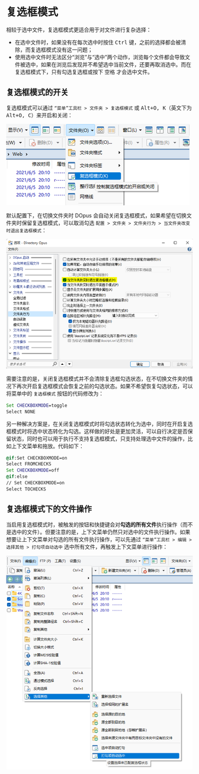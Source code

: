# 复选框模式
相较于选中文件，复选框模式更适合用于对文件进行复杂选择：
- 在选中文件时，如果没有在每次选中时按住 <kbd>Ctrl</kbd> 键，之前的选择都会被清除，而复选框模式没有这一问题；
- 使用选中文件时无法区分“浏览”与“选中”两个动作，浏览每个文件都会导致文件被选中，如果在浏览后发现并不希望选中当前文件，还要再取消选中。而在复选框模式下，只有勾选复选框或按下 <kbd>空格</kbd> 才会选中文件。

## 复选框模式的开关
复选框模式可以通过 `“菜单”工具栏 > 文件夹 > 复选框模式` 或 <kbd><kbd>Alt</kbd>+<kbd>O</kbd>, <kbd>K</kbd></kbd>（英文下为 <kbd><kbd>Alt</kbd>+<kbd>O</kbd>, <kbd>C</kbd></kbd>）来开启和关闭：

![](images/复选框/复选框模式.png)

默认配置下，在切换文件夹时 DOpus 会自动关闭复选框模式，如果希望在切换文件夹时保留复选框模式，可以取消勾选 `配置 > 文件夹 > 文件夹行为 > 当文件夹改变时退出复选框模式`：

![](images/复选框/当文件夹改变时退出复选框模式.png)

需要注意的是，关闭复选框模式并不会清除复选框勾选状态，在不切换文件夹的情况下再次开启复选框模式会恢复之前的勾选状态。如果不希望恢复勾选状态，可以将菜单中的 `复选框模式` 按钮的代码修改为：

```cmd
Set CHECKBOXMODE=toggle
Select NONE
```

另一种解决方案是，在关闭复选框模式时将勾选状态转化为选中，同时在开启复选框模式时将选中状态转化为勾选。这样做的好处是更加灵活，可以自行决定是否保留状态，同时也可以用于执行不支持复选框模式，只支持处理选中文件的操作，比如上下文菜单和拖放。代码如下：

```cmd
@if:Set CHECKBOXMODE=on
Select FROMCHECKS
Set CHECKBOXMODE=off
@if:else
// Set CHECKBOXMODE=on
Select TOCHECKS
```

## 复选框模式下的文件操作
当启用复选框模式时，被触发的按钮和快捷键会对**勾选的所有文件**执行操作（而不是选中的文件）。但要注意的是，上下文菜单仍然只对选中的文件执行操作。如果想要让上下文菜单对勾选的所有文件执行操作，可以先通过 `“菜单”工具栏 > 编辑 > 选择其他 > 打勾项自动选中` 选中所有文件，再触发上下文菜单进行操作：

![](images/复选框/打勾项自动选中.png)